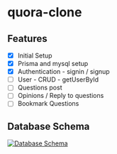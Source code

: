 # quora-clone

## Features

- [x] Initial Setup
- [x] Prisma and mysql setup
- [x] Authentication - signin / signup
- [ ] User - CRUD - getUserById
- [ ] Questions post
- [ ] Opinions / Reply to questions
- [ ] Bookmark Questions

## Database Schema

[![Database Schema](https://i.postimg.cc/rwDt2RCv/Quora-BE-1.png)](https://postimg.cc/18ZzptdH)
